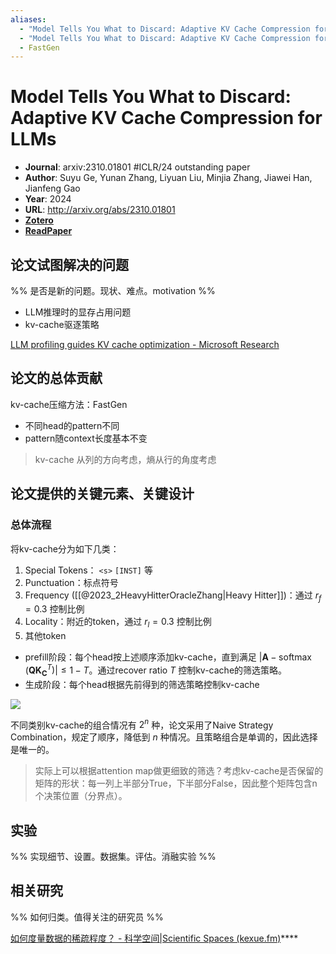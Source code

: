 ```yaml
---
aliases:
  - "Model Tells You What to Discard: Adaptive KV Cache Compression for LLMs"
  - "Model Tells You What to Discard: Adaptive KV Cache Compression for LLMs, 2024"
  - FastGen
---
```

# Model Tells You What to Discard: Adaptive KV Cache Compression for LLMs

- **Journal**: arxiv:2310.01801 #ICLR/24 outstanding paper
- **Author**: Suyu Ge, Yunan Zhang, Liyuan Liu, Minjia Zhang, Jiawei Han, Jianfeng Gao
- **Year**: 2024
- **URL**: http://arxiv.org/abs/2310.01801
- [**Zotero**](zotero://select/items/@2024ModelTellsYouGe)
- [**ReadPaper**](https://readpaper.com/pdf-annotate/note?pdfId=4807191216051453953&noteId=2310290808928133120)

## 论文试图解决的问题

%% 是否是新的问题。现状、难点。motivation %%

- LLM推理时的显存占用问题
- kv-cache驱逐策略

[LLM profiling guides KV cache optimization - Microsoft Research](https://www.microsoft.com/en-us/research/blog/llm-profiling-guides-kv-cache-optimization/)

## 论文的总体贡献

kv-cache压缩方法：FastGen
- 不同head的pattern不同
- pattern随context长度基本不变

> kv-cache 从列的方向考虑，熵从行的角度考虑

## 论文提供的关键元素、关键设计

### 总体流程

将kv-cache分为如下几类：

1. Special Tokens： `<s>` `[INST]` 等
2. Punctuation：标点符号
3. Frequency ([[@2023_2HeavyHitterOracleZhang|Heavy Hitter]])：通过 $r_{f}=0.3$ 控制比例
4. Locality：附近的token，通过 $r_l=0.3$ 控制比例
5. 其他token

- prefill阶段：每个head按上述顺序添加kv-cache，直到满足 $\left|\boldsymbol{A}-\operatorname{softmax}\left(\boldsymbol{Q} \boldsymbol{K}_{\boldsymbol{C}}^{T}\right)\right| \leq 1-T$。通过recover ratio $T$ 控制kv-cache的筛选策略。
- 生成阶段：每个head根据先前得到的筛选策略控制kv-cache

![](https://pdf.cdn.readpaper.com/parsed/fetch_target/7ba1071f0854a5c57d4e4afc80fcf3c4_1_Figure_1_570703591.png)

不同类别kv-cache的组合情况有 $2^n$ 种，论文采用了Naive Strategy Combination，规定了顺序，降低到 $n$ 种情况。且策略组合是单调的，因此选择是唯一的。

> 实际上可以根据attention map做更细致的筛选？考虑kv-cache是否保留的矩阵的形状：每一列上半部分True，下半部分False，因此整个矩阵包含n个决策位置（分界点）。


## 实验

%% 实现细节、设置。数据集。评估。消融实验 %%

## 相关研究

%% 如何归类。值得关注的研究员 %%

[如何度量数据的稀疏程度？ - 科学空间|Scientific Spaces (kexue.fm)](https://kexue.fm/archives/9595)****
